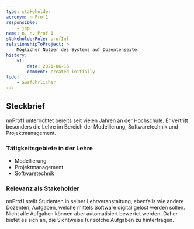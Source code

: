 ```yaml
---
type: stakeholder
acronym: nnProf1
responsible: 
    - jsp
name: n. n. Prof 1
stakeholderRole: profInf
relationshipToProject: >
    Möglicher Nutzer des Systems auf Dozentenseite.
history:
    v1:
        date: 2021-06-16
        comment: created initially
todo: 
    - ausführlicher     
---
```

## Steckbrief

nnProf1 unterrichtet bereits seit vielen Jahren an der Hochschule. Er vertritt besonders die Lehre im Bereich der Modellierung, Softwaretechnik und Projektmanagement.

### Tätigkeitsgebiete in der Lehre

* Modellierung
* Projektmanagement
* Softwaretechnik

### Relevanz als Stakeholder

nnProf1 stellt Studenten in seiner Lehrveranstaltung, ebenfalls wie andere Dozenten, Aufgaben, welche mittels Software
digital gelöst werden sollen. Nicht alle Aufgaben können aber automatisiert bewertet werden. Daher bietet es sich an,
die Sichtweise für solche Aufgaben zu hinterfragen.
